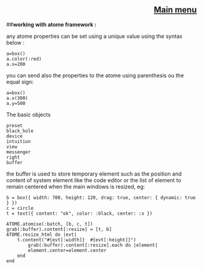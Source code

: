 <div align="right">

[Main menu](./atome.md)
-
</div>

##**working with atome framework :**

any atome properties can be set using a unique value using the syntax below :

    a=box()
    a.color(:red) 
    a.x=200


you can send also the properties to the atome using parenthesis ou the equal sign:

    a=box()
    a.x(300)
    a.y=500

The basic objects

    preset
    black_hole
    device
    intuition
    view
    messenger
    right
    buffer

the buffer is used to store temporary element such as  the position and content of system element like the code editor or the list of element to remain centered when the main windows is resized,
eg:

    b = box({ width: 700, height: 120, drag: true, center: { dynamic: true } })
    c = circle
    t = text({ content: "ok", color: :black, center: :x })

    ATOME.atomise(:batch, [b, c, t])
    grab(:buffer).content[:resize] = [t, b]
    ATOME.resize_html do |evt|
        t.content("#{evt[:width]}  #{evt[:height]}")
            grab(:buffer).content[:resize].each do |element|
            element.center=element.center
        end
    end